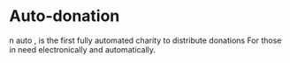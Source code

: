 # Auto-donation
n auto , is the first fully automated charity to distribute donations For those in need electronically and automatically.
